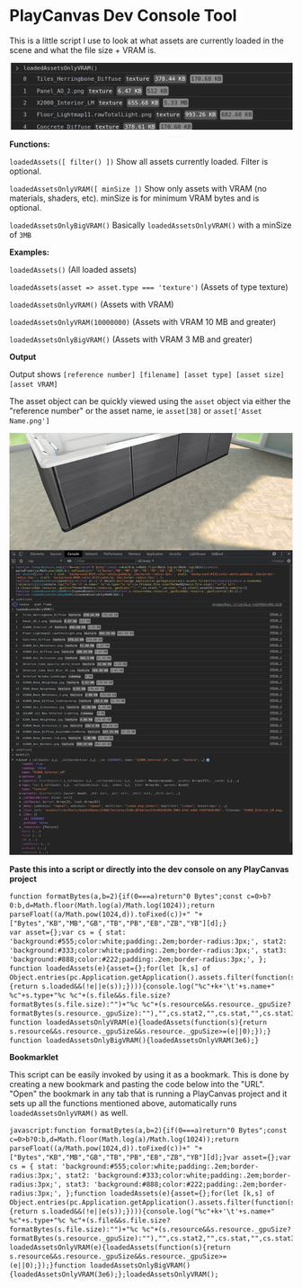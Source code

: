 # PlayCanvas Dev Console Tool

This is a little script I use to look at what assets are currently loaded in the scene and what the file size + VRAM is.

![Close-up screenshot](https://raw.githubusercontent.com/Christopher-Hayes/PlayCanvas-Dev-Console/master/image%20(4).png)

**Functions:**

`loadedAssets([ filter() ])` Show all assets currently loaded. Filter is optional.

`loadedAssetsOnlyVRAM([ minSize ])` Show only assets with VRAM (no materials, shaders, etc). minSize is for minimum VRAM bytes and is optional.

`loadedAssetsOnlyBigVRAM()` Basically `loadedAssetsOnlyVRAM()` with a minSize of `3MB`

**Examples:**

`loadedAssets()` (All loaded assets)

`loadedAssets(asset => asset.type === 'texture')` (Assets of type texture)

`loadedAssetsOnlyVRAM()` (Assets with VRAM)

`loadedAssetsOnlyVRAM(10000000)` (Assets with VRAM 10 MB and greater)

`loadedAssetsOnlyBigVRAM()` (Assets with VRAM 3 MB and greater)

**Output**

Output shows `[reference number] [filename] [asset type] [asset size] [asset VRAM]`

The asset object can be quickly viewed using the `asset` object via either the "reference number" or the asset name, ie `asset[38]` or `asset['Asset Name.png']`

![Full screenshot](https://raw.githubusercontent.com/Christopher-Hayes/PlayCanvas-Dev-Console/master/image.png)

**Paste this into a script or directly into the dev console on any PlayCanvas project**

```
function formatBytes(a,b=2){if(0===a)return"0 Bytes";const c=0>b?0:b,d=Math.floor(Math.log(a)/Math.log(1024));return parseFloat((a/Math.pow(1024,d)).toFixed(c))+" "+["Bytes","KB","MB","GB","TB","PB","EB","ZB","YB"][d];}
var asset={};var cs = { stat: 'background:#555;color:white;padding:.2em;border-radius:3px;', stat2: 'background:#333;color:white;padding:.2em;border-radius:3px;', stat3: 'background:#888;color:#222;padding:.2em;border-radius:3px;', };
function loadedAssets(e){asset={};for(let [k,s] of Object.entries(pc.Application.getApplication().assets.filter(function(s){return s.loaded&&(!e||e(s));}))){console.log("%c"+k+'\t'+s.name+" %c"+s.type+"%c %c"+(s.file&&s.file.size?formatBytes(s.file.size):"")+"%c %c"+(s.resource&&s.resource._gpuSize?formatBytes(s.resource._gpuSize):""),"",cs.stat2,"",cs.stat,"",cs.stat3);asset[k]=asset[s.name]=s;}}
function loadedAssetsOnlyVRAM(e){loadedAssets(function(s){return s.resource&&s.resource._gpuSize&&s.resource._gpuSize>=(e||0);});}
function loadedAssetsOnlyBigVRAM(){loadedAssetsOnlyVRAM(3e6);}
```

**Bookmarklet**

This script can be easily invoked by using it as a bookmark. This is done by creating a new bookmark and pasting the code below into the "URL". "Open" the bookmark in any tab that is running a PlayCanvas project and it sets up all the functions mentioned above, automatically runs `loadedAssetsOnlyVRAM()` as well.

```
javascript:function formatBytes(a,b=2){if(0===a)return"0 Bytes";const c=0>b?0:b,d=Math.floor(Math.log(a)/Math.log(1024));return parseFloat((a/Math.pow(1024,d)).toFixed(c))+" "+["Bytes","KB","MB","GB","TB","PB","EB","ZB","YB"][d];}var asset={};var cs = { stat: 'background:#555;color:white;padding:.2em;border-radius:3px;', stat2: 'background:#333;color:white;padding:.2em;border-radius:3px;', stat3: 'background:#888;color:#222;padding:.2em;border-radius:3px;', };function loadedAssets(e){asset={};for(let [k,s] of Object.entries(pc.Application.getApplication().assets.filter(function(s){return s.loaded&&(!e||e(s));}))){console.log("%c"+k+'\t'+s.name+" %c"+s.type+"%c %c"+(s.file&&s.file.size?formatBytes(s.file.size):"")+"%c %c"+(s.resource&&s.resource._gpuSize?formatBytes(s.resource._gpuSize):""),"",cs.stat2,"",cs.stat,"",cs.stat3);asset[k]=asset[s.name]=s;}}function loadedAssetsOnlyVRAM(e){loadedAssets(function(s){return s.resource&&s.resource._gpuSize&&s.resource._gpuSize>=(e||0);});}function loadedAssetsOnlyBigVRAM(){loadedAssetsOnlyVRAM(3e6);};loadedAssetsOnlyVRAM();
```

